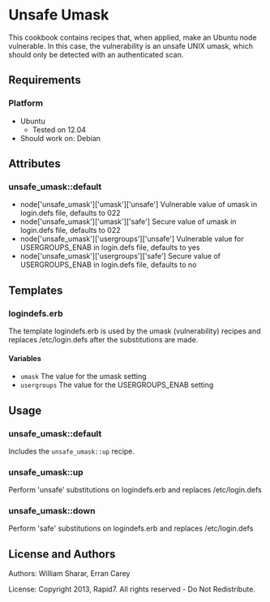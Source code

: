 # Unsafe Umask
This cookbook contains recipes that, when applied, make an Ubuntu node
vulnerable. In this case, the vulnerability is an unsafe UNIX umask, which should 
only be detected with an authenticated scan.

## Requirements
### Platform
* Ubuntu
  * Tested on 12.04
* Should work on: Debian

## Attributes
### unsafe_umask::default
* node['unsafe_umask']['umask']['unsafe'] Vulnerable value of umask in login.defs file, defaults to 022
* node['unsafe_umask']['umask']['safe'] Secure value of umask in login.defs file, defaults to 022
* node['unsafe_umask']['usergroups']['unsafe'] Vulnerable value for USERGROUPS_ENAB in login.defs file, defaults to yes
* node['unsafe_umask']['usergroups']['safe'] Secure value of USERGROUPS_ENAB in login.defs file, defaults to no

## Templates
### logindefs.erb
The template logindefs.erb is used by the umask (vulnerability) recipes and 
replaces /etc/login.defs after the substitutions are made.

#### Variables
* `umask` The value for the umask setting
* `usergroups` The value for the USERGROUPS_ENAB setting

## Usage
### unsafe_umask::default
Includes the `unsafe_umask::up` recipe.

### unsafe_umask::up
Perform 'unsafe' substitutions on logindefs.erb and replaces /etc/login.defs</td>

### unsafe_umask::down
Perform 'safe' substitutions on logindefs.erb and replaces /etc/login.defs</td>

License and Authors
-------------------
Authors: William Sharar, Erran Carey

License: Copyright 2013, Rapid7. All rights reserved - Do Not Redistribute.
